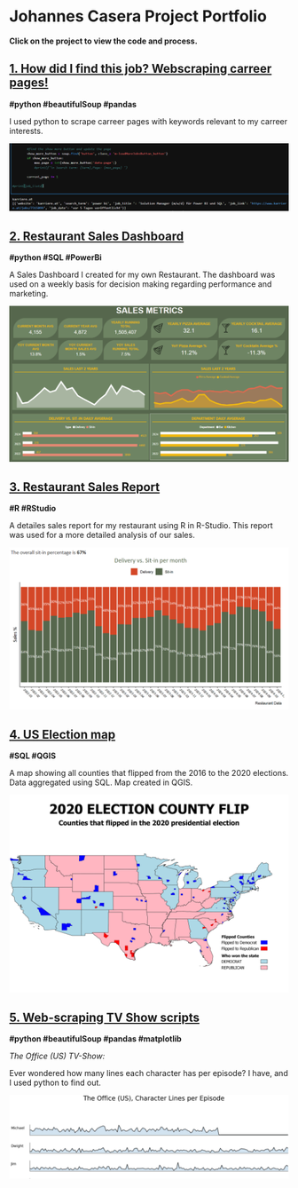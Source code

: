 # Johannes Casera Project Portfolio

**Click on the project to view the code and process.**

## [1. How did I find this job? Webscraping carreer pages!](job.page.md)
**#python #beautifulSoup #pandas**

I used python to scrape carreer pages with keywords relevant to my carreer interests.

![jobpages](screenshots/jobpages.PNG)


## [2. Restaurant Sales Dashboard](powerbi.page.md)
**#python #SQL #PowerBi**

A Sales Dashboard I created for my own Restaurant. The dashboard was used on a weekly basis for decision making regarding performance and marketing.

![lagambapreview](screenshots/powerbi1.PNG)

## [3. Restaurant Sales Report](lagambaR.page.md)
**#R #RStudio**

A detailes sales report for my restaurant using R in R-Studio. This report was used for a more detailed analysis of our sales.

![gambaR](screenshots/ggplot.portfolio.PNG)

## [4. US Election map](election.page.md)
**#SQL #QGIS**

A map showing all counties that flipped from the 2016 to the 2020 elections. Data aggregated using SQL. Map created in QGIS.

![election](screenshots/flip_map1.png)


## [5. Web-scraping TV Show scripts](theoffice.page.md)
**#python #beautifulSoup #pandas #matplotlib**

*The Office (US) TV-Show:* 

Ever wondered how many lines each character has per episode? I have, and I used python to find out.

![theofficepreview](screenshots/thumbnail.theoffice.PNG)
